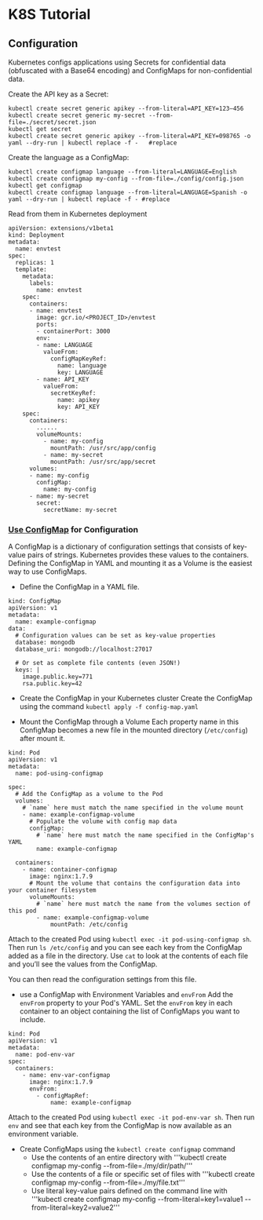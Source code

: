 # K8S Tutorial

## Configuration
Kubernetes configs applications using Secrets for confidential data (obfuscated with a Base64 encoding) and ConfigMaps for non-confidential data.

Create the API key as a Secret:
```
kubectl create secret generic apikey --from-literal=API_KEY=123–456
kubectl create secret generic my-secret --from-file=./secret/secret.json
kubectl get secret
kubectl create secret generic apikey --from-literal=API_KEY=098765 -o yaml --dry-run | kubectl replace -f -   #replace
```
Create the language as a ConfigMap:
```
kubectl create configmap language --from-literal=LANGUAGE=English
kubectl create configmap my-config --from-file=./config/config.json
kubectl get configmap
kubectl create configmap language --from-literal=LANGUAGE=Spanish -o yaml --dry-run | kubectl replace -f - #replace
```
Read from them in Kubernetes deployment
```
apiVersion: extensions/v1beta1
kind: Deployment
metadata:
  name: envtest
spec:
  replicas: 1
  template:
    metadata:
      labels:
        name: envtest
    spec:
      containers:
      - name: envtest
        image: gcr.io/<PROJECT_ID>/envtest
        ports:
        - containerPort: 3000
        env:
        - name: LANGUAGE
          valueFrom:
            configMapKeyRef:
              name: language
              key: LANGUAGE
        - name: API_KEY
          valueFrom:
            secretKeyRef:
              name: apikey
              key: API_KEY
    spec:
      containers:
        ......
        volumeMounts:
          - name: my-config
            mountPath: /usr/src/app/config
          - name: my-secret
            mountPath: /usr/src/app/secret
      volumes:
      - name: my-config
        configMap:
          name: my-config
      - name: my-secret
        secret:
          secretName: my-secret              
```

### [Use ConfigMap](https://matthewpalmer.net/kubernetes-app-developer/articles/ultimate-configmap-guide-kubernetes.html) for Configuration
A ConfigMap is a dictionary of configuration settings that consists of key-value pairs of strings. Kubernetes provides these values to the containers. Defining the ConfigMap in YAML and mounting it as a Volume is the easiest way to use ConfigMaps.
- Define the ConfigMap in a YAML file.
```
kind: ConfigMap 
apiVersion: v1 
metadata:
  name: example-configmap 
data:
  # Configuration values can be set as key-value properties
  database: mongodb
  database_uri: mongodb://localhost:27017
  
  # Or set as complete file contents (even JSON!)
  keys: | 
    image.public.key=771 
    rsa.public.key=42
```

- Create the ConfigMap in your Kubernetes cluster
Create the ConfigMap using the command ```kubectl apply -f config-map.yaml```

- Mount the ConfigMap through a Volume
Each property name in this ConfigMap becomes a new file in the mounted directory (`/etc/config`) after mount it.
```
kind: Pod 
apiVersion: v1 
metadata:
  name: pod-using-configmap 

spec:
  # Add the ConfigMap as a volume to the Pod
  volumes:
    # `name` here must match the name specified in the volume mount
    - name: example-configmap-volume
      # Populate the volume with config map data
      configMap:
        # `name` here must match the name specified in the ConfigMap's YAML 
        name: example-configmap

  containers:
    - name: container-configmap
      image: nginx:1.7.9
      # Mount the volume that contains the configuration data into your container filesystem
      volumeMounts:
        # `name` here must match the name from the volumes section of this pod
        - name: example-configmap-volume
            mountPath: /etc/config
```
Attach to the created Pod using `kubectl exec -it pod-using-configmap sh`. Then run `ls /etc/config` and you can see each key from the ConfigMap added as a file in the directory. Use `cat` to look at the contents of each file and you’ll see the values from the ConfigMap.

You can then read the configuration settings from this file.

- use a ConfigMap with Environment Variables and `envFrom`
Add the `envFrom` property to your Pod's YAML. Set the `envFrom` key in each container to an object containing the list of ConfigMaps you want to include.
```
kind: Pod 
apiVersion: v1 
metadata:
  name: pod-env-var 
spec:
  containers:
    - name: env-var-configmap
      image: nginx:1.7.9 
      envFrom:
        - configMapRef:
            name: example-configmap
```
Attach to the created Pod using `kubectl exec -it pod-env-var sh`. Then run `env` and see that each key from the ConfigMap is now available as an environment variable.


- Create ConfigMaps using the `kubectl create configmap` command 
    - Use the contents of an entire directory with '''kubectl create configmap my-config --from-file=./my/dir/path/'''
    - Use the contents of a file or specific set of files with '''kubectl create configmap my-config --from-file=./my/file.txt'''
    - Use literal key-value pairs defined on the command line with '''kubectl create configmap my-config --from-literal=key1=value1 --from-literal=key2=value2'''
